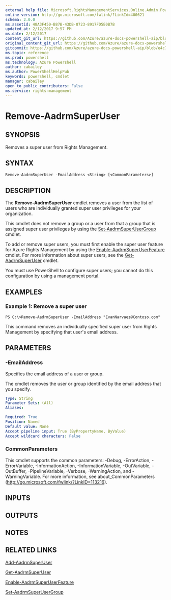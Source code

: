 ```yaml
---
external help file: Microsoft.RightsManagementServices.Online.Admin.PowerShell.dll-Help.xml
online version: http://go.microsoft.com/fwlink/?LinkId=400621
schema: 2.0.0
ms.assetid: 48A3F450-B87B-43DB-8723-8917FD5E0B7B
updated_at: 2/12/2017 9:57 PM
ms.date: 2/12/2017
content_git_url: https://github.com/Azure/azure-docs-powershell-aip/blob/master/Azure%20Information%20Protection/AADRM/vlatest/Remove-AadrmSuperUser.md
original_content_git_url: https://github.com/Azure/azure-docs-powershell-aip/blob/master/Azure%20Information%20Protection/AADRM/vlatest/Remove-AadrmSuperUser.md
gitcommit: https://github.com/Azure/azure-docs-powershell-aip/blob/e4c765ba645ee6c466dd1ff7182695aa9e59fb44/Azure%20Information%20Protection/AADRM/vlatest/Remove-AadrmSuperUser.md
ms.topic: reference
ms.prod: powershell
ms.technology: Azure Powershell
author: cabailey
ms.author: PowerShellHelpPub
keywords: powershell, cmdlet
manager: cabailey
open_to_public_contributors: False
ms.service: rights-management
---
```


# Remove-AadrmSuperUser

## SYNOPSIS
Removes a super user from Rights Management.

## SYNTAX

```
Remove-AadrmSuperUser -EmailAddress <String> [<CommonParameters>]
```

## DESCRIPTION
The **Remove-AadrmSuperUser** cmdlet removes a user from the list of users who are individually granted super user privileges for your organization.

This cmdlet does not remove a group or a user from that a group that is assigned super user privileges by using the [Set-AadrmSuperUserGroup](./Set-AadrmSuperUserGroup.md) cmdlet.

To add or remove super users, you must first enable the super user feature for Azure Rights Management by using the [Enable-AadrmSuperUserFeature](./Enable-AadrmSuperUserFeature.md) cmdlet. For more information about super users, see the [Get-AadrmSuperUser](./Get-AadrmSuperUser.md) cmdlet.

You must use PowerShell to configure super users; you cannot do this configuration by using a management portal.

## EXAMPLES

### Example 1: Remove a super user
```
PS C:\>Remove-AadrmSuperUser -EmailAddress "EvanNarvaez@Contoso.com"
```

This command removes an individually specified super user from Rights Management by specifying that user's email address.

## PARAMETERS

### -EmailAddress
Specifies the email address of a user or group. 

The cmdlet removes the user or group identified by the email address that you specify.

```yaml
Type: String
Parameter Sets: (All)
Aliases:

Required: True
Position: Named
Default value: None
Accept pipeline input: True (ByPropertyName, ByValue)
Accept wildcard characters: False
```

### CommonParameters
This cmdlet supports the common parameters: -Debug, -ErrorAction, -ErrorVariable, -InformationAction, -InformationVariable, -OutVariable, -OutBuffer, -PipelineVariable, -Verbose, -WarningAction, and -WarningVariable. For more information, see about_CommonParameters (http://go.microsoft.com/fwlink/?LinkID=113216).

## INPUTS

## OUTPUTS

## NOTES

## RELATED LINKS

[Add-AadrmSuperUser](xref:AADRM/vlatest/Add-AadrmSuperUser.md)

[Get-AadrmSuperUser](xref:AADRM/vlatest/Get-AadrmSuperUser.md)

[Enable-AadrmSuperUserFeature](xref:AADRM/vlatest/Enable-AadrmSuperUserFeature.md)

[Set-AadrmSuperUserGroup](xref:AADRM/vlatest/Set-AadrmSuperUserGroup.md)
